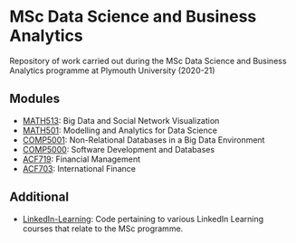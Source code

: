# MSc Data Science and Business Analytics
Repository of work carried out during the MSc Data Science and Business Analytics programme at Plymouth University (2020-21) 

## Modules
* [MATH513](https://github.com/Mauzey/MSc-Data-Science-and-Business-Analytics/tree/main/MATH513): Big Data and Social Network Visualization
* [MATH501](#): Modelling and Analytics for Data Science
* [COMP5001](#): Non-Relational Databases in a Big Data Environment
* [COMP5000](https://github.com/Mauzey/MSc-Data-Science-and-Business-Analytics/tree/main/COMP5000/): Software Development and Databases
* [ACF719](#): Financial Management
* [ACF703](#): International Finance

## Additional
* [LinkedIn-Learning](https://github.com/Mauzey/MSc-Data-Science-and-Business-Analytics/tree/main/LinkedIn-Learning): Code pertaining to various LinkedIn Learning courses that relate to the MSc programme.

